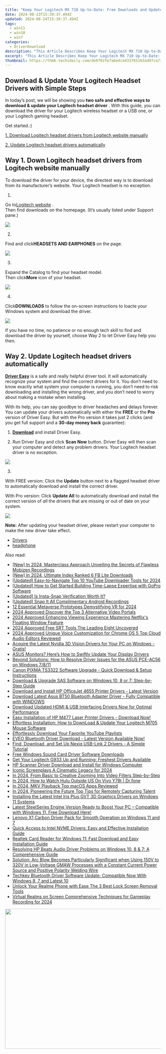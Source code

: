 ```yaml
---
title: "Keep Your Logitech MX 710 Up-to-Date: Free Downloads and Update Info"
date: 2024-08-23T15:39:37.494Z
updated: 2024-08-24T15:39:37.494Z
tags:
  - win11
  - win10
  - win7
categories:
  - DriverDownload
description: "This Article Describes Keep Your Logitech MX 710 Up-to-Date: Free Downloads and Update Info"
excerpt: "This Article Describes Keep Your Logitech MX 710 Up-to-Date: Free Downloads and Update Info"
thumbnail: https://thmb.techidaily.com/de6f02fe7abe4ced33765163ad97ca736d4fe362eb73d4850ee3f18065b24c2f.jpg
---
```


## Download & Update Your Logitech Headset Drivers with Simple Steps

In today’s post, we will be showing you   **two safe and effective ways to download & update your Logitech headset driver**  . With this guide, you can download the driver for your Logitech wireless headset or a USB one, or your Logitech gaming headset.

Get started.:)

[1. Download Logitech headset drivers from Logitech website manually](https://tools.techidaily.com/drivereasy/download/)

[2. Update Logitech headset drivers automatically](https://tools.techidaily.com/drivereasy/download/)

## Way 1\. Down Logitech headset drivers from Logitech website manually

 To download the driver for your device, the directest way is to download from its manufacturer’s website. Your Logitech headset is no exception.

 1)  

 Go to[Logitech website](http://www.logitech.com/en-us) .  
 Then find downloads on the homepage. (It’s usually listed under Support pane.)

![](https://images.drivereasy.com/wp-content/uploads/2017/08/img_5981950405b27.png)

 2)  

 Find and click**HEADSETS AND EARPHONES** on the page.

![](https://images.drivereasy.com/wp-content/uploads/2017/08/img_59819528446dc.png)

 3)  

 Expand the Catalog to find your headset model.  
 Then click**More** icon of your headset.

![](https://images.drivereasy.com/wp-content/uploads/2017/08/img_598195e29f241.jpg)

 4)  

 Click**DOWNLOADS** to follow the on-screen instructions to loacte your Windows system and download the driver.

 ![](https://images.drivereasy.com/wp-content/uploads/2017/08/img_598197284e6ac.png)

 If you have no time, no patience or no enough tech skill to find and download the driver by yourself, choose Way 2 to let Driver Easy help you then.

## Way 2\. Update Logitech headset drivers automatically

**[Driver Easy](https://tools.techidaily.com/drivereasy/download/)**  is a safe and really helpful driver tool. It  will automatically recognize your system and find the correct drivers for it. You don’t need to know exactly what system your computer is running, you don’t need to risk downloading and installing the wrong driver, and you don’t need to worry about making a mistake when installing.

 With its help, you can say goodbye to driver headaches and delays forever. You can update your drivers automatically with either the **FREE**  or the **Pro**  version of Driver Easy. But with the Pro version it takes just 2 clicks (and you get full support and a **30-day money back** guarantee):

 1) **[Download](https://tools.techidaily.com/drivereasy/download/)**   and install Driver Easy.

 2) Run Driver Easy and click **Scan Now**   button. Driver Easy will then scan your computer and detect any problem drivers. Your Logitech headset driver is no exception.

![](https://images.drivereasy.com/wp-content/uploads/2017/08/img_5981786113621.jpg)

 3)

 With FREE version: Click the **Update**  button next to a flagged headset driver to automatically download and install the correct driver.

With Pro version: Click **Update All**  to automatically download and install the correct version of _all_  the drivers that are missing or out of date on your system.

![](https://images.drivereasy.com/wp-content/uploads/2017/08/img_59819bc4361fa.jpg)

**Note:** After updating your headset driver, please restart your computer to make the new driver take effect.

* [Drivers](https://tools.techidaily.com/drivereasy/download/)
* [headphone](https://tools.techidaily.com/drivereasy/download/)

<ins class="adsbygoogle"
     style="display:block"
     data-ad-format="autorelaxed"
     data-ad-client="ca-pub-7571918770474297"
     data-ad-slot="1223367746"></ins>



<ins class="adsbygoogle"
     style="display:block"
     data-ad-client="ca-pub-7571918770474297"
     data-ad-slot="8358498916"
     data-ad-format="auto"
     data-full-width-responsive="true"></ins>

<span class="atpl-alsoreadstyle">Also read:</span>
<div><ul>
<li><a href="https://screen-activity-recording.techidaily.com/new-in-2024-masterclass-approach-unveiling-the-secrets-of-flawless-mobizen-recordings/"><u>[New] In 2024, Masterclass Approach  Unveiling the Secrets of Flawless Mobizen Recordings</u></a></li>
<li><a href="https://facebook-clips.techidaily.com/new-in-2024-ultimate-index-ranked-6-fb-lite-downloads/"><u>[New] In 2024, Ultimate Index  Ranked 6 FB Lite Downloads</u></a></li>
<li><a href="https://facebook-video-share.techidaily.com/updated-easy-to-navigate-top-10-youtube-downloader-tools-for-2024/"><u>[Updated] Easy-to-Navigate Top 10 YouTube Downloader Tools for 2024</u></a></li>
<li><a href="https://some-knowledge.techidaily.com/updated-how-to-get-started-building-time-lapse-expertise-with-gopro-software/"><u>[Updated] How to Get Started  Building Time-Lapse Expertise with GoPro Software</u></a></li>
<li><a href="https://instagram-video-recordings.techidaily.com/updated-is-insta-snap-verification-worth-it/"><u>[Updated] Is Insta-Snap Verification Worth It?</u></a></li>
<li><a href="https://screen-sharing-recording.techidaily.com/updated-snap-it-all-complimentary-android-recordings/"><u>[Updated] Snap It All  Complimentary Android Recordings</u></a></li>
<li><a href="https://extra-information.techidaily.com/12-essential-metaverse-prototypes-demystifying-vr-for-2024/"><u>12 Essential Metaverse Prototypes Demystifying VR for 2024</u></a></li>
<li><a href="https://youtube-clips.techidaily.com/2024-approved-discover-the-top-3-alternative-video-portals/"><u>2024 Approved  Discover the Top 3 Alternative Video Portals</u></a></li>
<li><a href="https://fox-helps.techidaily.com/2024-approved-enhancing-viewing-experience-mastering-netflixs-floating-window-feature/"><u>2024 Approved  Enhancing Viewing Experience  Mastering Netflix's Floating Window Feature</u></a></li>
<li><a href="https://some-techniques.techidaily.com/2024-approved-free-srt-tools-the-leading-eight-uncovered/"><u>2024 Approved  Free SRT Tools  The Leading Eight Uncovered</u></a></li>
<li><a href="https://some-tips.techidaily.com/2024-approved-unique-voice-customization-for-chrome-os-5-top-cloud-audio-editors-reviewed/"><u>2024 Approved  Unique Voice Customization for Chrome OS  5 Top Cloud Audio Editors Reviewed</u></a></li>
<li><a href="https://win-dash.techidaily.com/acquire-the-latest-nvidia-3d-vision-drivers-for-your-pc-on-windows-gratis/"><u>Acquire the Latest Nvidia 3D Vision Drivers for Your PC on Windows - Gratis!</u></a></li>
<li><a href="https://win-dash.techidaily.com/asus-monitors-heres-how-to-swiftly-update-your-display-drivers/"><u>ASUS Monitors? Here’s How to Swiftly Update Your Display Drivers</u></a></li>
<li><a href="https://win-dash.techidaily.com/beyond-solutions-how-to-resolve-driver-issues-for-the-asus-pce-ac56-on-windows-7811/"><u>Beyond Solutions: How to Resolve Driver Issues for the ASUS PCE-AC56 on Windows 7/8/11</u></a></li>
<li><a href="https://win-dash.techidaily.com/canon-pixma-ts3322-software-upgrade-quick-download-and-setup-instructions/"><u>Canon PIXMA TS3322 Software Upgrade - Quick Download & Setup Instructions</u></a></li>
<li><a href="https://win-dash.techidaily.com/download-and-upgrade-sas-software-on-windows-10-8-or-7-step-by-step-guide/"><u>Download & Upgrade SAS Software on Windows 10, 8 or 7: Step-by-Step Guide</u></a></li>
<li><a href="https://win-dash.techidaily.com/download-and-install-hp-officejet-4655-printer-drivers-latest-version/"><u>Download and Install HP OfficeJet 4655 Printer Drivers - Latest Version</u></a></li>
<li><a href="https://win-dash.techidaily.com/download-latest-asus-bt50-bluetooth-adapter-driver-fully-compatible-with-windows/"><u>Download Latest Asus BT50 Bluetooth Adapter Driver - Fully Compatible with WINDOWS</u></a></li>
<li><a href="https://win-dash.techidaily.com/download-updated-hdmi-and-usb-interfacing-drivers-now-for-optimal-performance/"><u>Download Updated HDMI & USB Interfacing Drivers Now for Optimal Performance</u></a></li>
<li><a href="https://win-dash.techidaily.com/easy-installation-of-hp-m477-laser-printer-drivers-download-now/"><u>Easy Installation of HP M477 Laser Printer Drivers - Download Now!</u></a></li>
<li><a href="https://win-dash.techidaily.com/effortless-installation-how-to-download-and-update-your-logitech-m705-mouse-software/"><u>Effortless Installation: How to DownLoad & Update Your Logitech M705 Mouse Software</u></a></li>
<li><a href="https://youtube-web.techidaily.com/tlessly-download-your-favorite-youtube-playlists/"><u>Effortlessly Download Your Favorite YouTube Playlists</u></a></li>
<li><a href="https://win-dash.techidaily.com/eveo-bluetooth-driver-download-latest-version-available-now/"><u>EVEO Bluetooth Driver Download - Latest Version Available Now!</u></a></li>
<li><a href="https://win-dash.techidaily.com/find-download-and-set-up-nexiq-usb-link-2-drivers-a-simple-tutorial/"><u>Find, Download, and Set Up Nexiq USB-Link 2 Drivers - A Simple Tutorial</u></a></li>
<li><a href="https://win-dash.techidaily.com/free-windows-sound-card-driver-software-downloads/"><u>Free Windows Sound Card Driver Software Downloads</u></a></li>
<li><a href="https://win-dash.techidaily.com/1722970157323-get-your-logitech-g933-up-and-running-freshest-drivers-available/"><u>Get Your Logitech G933 Up and Running: Freshest Drivers Available</u></a></li>
<li><a href="https://win-dash.techidaily.com/hp-scanner-driver-download-and-install-for-windows-computer/"><u>HP Scanner Driver Download and Install for Windows Computer</u></a></li>
<li><a href="https://some-techniques.techidaily.com/iconic-screenplays-a-cinematic-legacy-for-2024/"><u>Iconic Screenplays  A Cinematic Legacy for 2024</u></a></li>
<li><a href="https://some-techniques.techidaily.com/in-2024-from-basic-to-creative-zooming-into-video-filters-step-by-step/"><u>In 2024, From Basic to Creative  Zooming Into Video Filters Step-by-Step</u></a></li>
<li><a href="https://phone-solutions.techidaily.com/in-2024-how-to-watch-hulu-outside-us-on-vivo-y78t-drfone-by-drfone-virtual-android/"><u>In 2024, How to Watch Hulu Outside US On Vivo Y78t | Dr.fone</u></a></li>
<li><a href="https://extra-approaches.techidaily.com/in-2024-mkv-playback-top-macos-apps-reviewed/"><u>In 2024, MKV Playback  Top macOS Apps Reviewed</u></a></li>
<li><a href="https://screen-video-capture.techidaily.com/in-2024-pioneering-the-future-top-tips-for-remotely-capturing-talent/"><u>In 2024, Pioneering the Future  Top Tips for Remotely Capturing Talent</u></a></li>
<li><a href="https://win-dash.techidaily.com/installing-the-latest-intel-iris-plus-gvt-3d-graphics-drivers-on-windows-11-systems/"><u>Installing the Latest Intel Iris Plus GVT 3D Graphics Drivers on Windows 11 Systems</u></a></li>
<li><a href="https://driver-download.techidaily.com/1722971210914-latest-steelseries-engine-version-ready-to-boost-your-pc-compatible-with-windows-11-free-download-here/"><u>Latest SteelSeries Engine Version Ready to Boost Your PC – Compatible with Windows 11, Free Download Here!</u></a></li>
<li><a href="https://win-dash.techidaily.com/lenovo-x1-carbon-driver-pack-for-smooth-operation-on-windows-11-and-7/"><u>Lenovo X1 Carbon Driver Pack for Smooth Operation on Windows 11 and 7</u></a></li>
<li><a href="https://win-dash.techidaily.com/quick-access-to-intel-nvme-drivers-easy-and-effective-installation-guide/"><u>Quick Access to Intel NVME Drivers: Easy and Effective Installation Guide</u></a></li>
<li><a href="https://win-dash.techidaily.com/realtek-card-reader-for-windows-11-fast-download-and-easy-installation-guide/"><u>Realtek Card Reader for Windows 11: Fast Download and Easy Installation Guide</u></a></li>
<li><a href="https://win-dash.techidaily.com/resolving-hp-beats-audio-driver-problems-on-windows-10-8-and-7-a-comprehensive-guide/"><u>Resolving HP Beats Audio Driver Problems on Windows 10, 8 & 7: A Comprehensive Guide</u></a></li>
<li><a href="https://win-dash.techidaily.com/solution-arc-blow-becomes-particularly-significant-when-using-150v-to-320v-in-low-voltage-gmaw-processes-with-a-constant-current-power-source-and-positive-p160/"><u>Solution: Arc Blow Becomes Particularly Significant when Using 150V to 320V in Low-Voltage GMAW Processes with a Constant Current Power Source and Positive Polarity Welding Wire</u></a></li>
<li><a href="https://win-dash.techidaily.com/techkey-bluetooth-driver-software-update-compatible-now-with-windows-8-7-and-latest-10/"><u>Techkey Bluetooth Driver Software Update: Compatible Now With Windows 8, 7 and Latest 10</u></a></li>
<li><a href="https://easy-unlock-android.techidaily.com/unlock-your-realme-phone-with-ease-the-3-best-lock-screen-removal-tools-by-drfone-android/"><u>Unlock Your Realme Phone with Ease The 3 Best Lock Screen Removal Tools</u></a></li>
<li><a href="https://screen-capture.techidaily.com/virtual-realms-on-screen-comprehensive-techniques-for-gameplay-recording-for-2024/"><u>Virtual Realms on Screen  Comprehensive Techniques for Gameplay Recording for 2024</u></a></li>
</ul></div>

<!-- affiliate ads begin -->
<a href="https://ukaidot.sjv.io/c/5597632/1793234/19578" target="_top" id="1793234"><img src="//a.impactradius-go.com/display-ad/19578-1793234" border="0" alt="" width="678" height="452"/></a><img height="0" width="0" src="https://imp.pxf.io/i/5597632/1793234/19578" style="position:absolute;visibility:hidden;" border="0" />
<!-- affiliate ads end -->